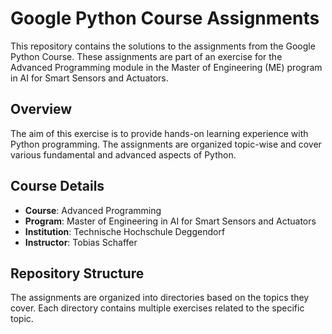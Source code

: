 # Google Python Course Assignments

This repository contains the solutions to the assignments from the Google Python Course. These assignments are part of an exercise for the Advanced Programming module in the Master of Engineering (ME) program in AI for Smart Sensors and Actuators.

## Overview

The aim of this exercise is to provide hands-on learning experience with Python programming. The assignments are organized topic-wise and cover various fundamental and advanced aspects of Python.

## Course Details

- **Course**: Advanced Programming
- **Program**: Master of Engineering in AI for Smart Sensors and Actuators
- **Institution**: Technische Hochschule Deggendorf
- **Instructor**: Tobias Schaffer

## Repository Structure

The assignments are organized into directories based on the topics they cover. Each directory contains multiple exercises related to the specific topic.

